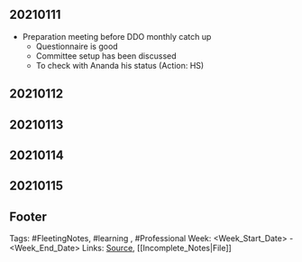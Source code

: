 ## 20210111
- Preparation meeting before DDO monthly catch up
	- Questionnaire is good
	- Committee setup has been discussed
	- To check with Ananda his status (Action: HS)

## 20210112


## 20210113


## 20210114


## 20210115



## Footer

Tags: #FleetingNotes, #learning , #Professional
Week: <Week_Start_Date> - <Week_End_Date>
Links: 
[Source](template.md), [[Incomplete_Notes|File]]

<!--
Comment - 
-->
<!--stackedit_data:
eyJoaXN0b3J5IjpbLTE3MjQ5MDY1ODQsLTE1Mjc1NDgxNDBdfQ
==
-->
